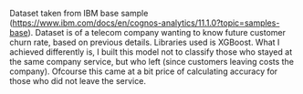 Dataset taken from IBM base sample (https://www.ibm.com/docs/en/cognos-analytics/11.1.0?topic=samples-base).
Dataset is of a telecom company wanting to know future customer churn rate, based on previous details.
Libraries used is XGBoost.
What I achieved differently is, I built this model not to classify those who stayed at the same company service, but who left (since customers leaving costs the company). Ofcourse this came at a bit price of calculating accuracy for those who did not leave the service. 
